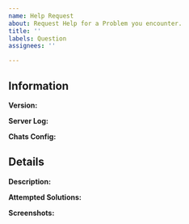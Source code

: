 ```yaml
---
name: Help Request
about: Request Help for a Problem you encounter.
title: ''
labels: Question
assignees: ''

---
```


<!-- Help Requesting Guide -->

## Information

**Version:**
<!-- Replace this with the used version of chats.  -->

**Server Log:**
<!-- Upload `logs/lastest.log` to  https://gist.github.com/ and replace this with the link -->

**Chats Config:**
<!-- Upload `plugins/Chats/config.yml` to https://gist.github.com/ and replace this with the link -->

## Details

**Description:**
<!-- Replace this with a clear description of what problem you encounter. -->

**Attempted Solutions:** 
<!-- Replace this with a clear description of what you have tried so far. -->

**Screenshots:**
<!-- Replace this with screenshots, if applicate to help explain your problem. -->
